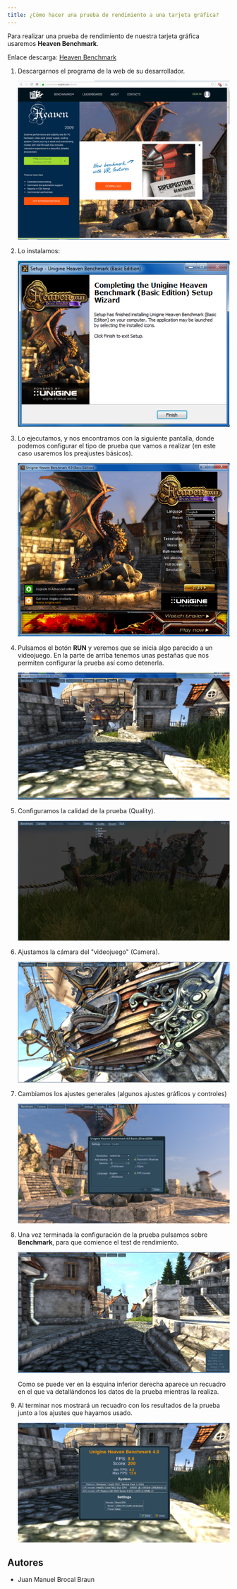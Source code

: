 ```yaml
---
title: ¿Cómo hacer una prueba de rendimiento a una tarjeta gráfica?
---
```


Para realizar una prueba de rendimiento de nuestra tarjeta gráfica usaremos **Heaven Benchmark**.

Enlace descarga: [Heaven Benchmark](https://benchmark.unigine.com/heaven)

1. Descargarnos el programa de la web de su desarrollador.

   ![Sitio de descarga](imagenes/1web.PNG)

2. Lo instalamos:

   ![Asistente de instalación](imagenes/2instalacion.PNG)

3. Lo ejecutamos, y nos encontramos con la siguiente pantalla, donde podemos configurar el tipo de prueba que vamos a realizar (en este caso usaremos los preajustes básicos).

   ![Menú Unigine Heaven Benchmark](imagenes/3programa.PNG)

4. Pulsamos el botón **RUN** y veremos que se inicia algo parecido a un videojuego. En la parte de arriba tenemos unas pestañas que nos permiten configurar la prueba así como detenerla.

   ![Ejecutando prueba de rendimiento](imagenes/4programafuncionando.PNG)

5. Configuramos la calidad de la prueba (Quality).

   ![Calidad de la prueba](imagenes/5ajustesgraficos.PNG)

6. Ajustamos la cámara del "videojuego" (Camera).

   ![Ajustes de cámara](imagenes/9ajustescamara.PNG)

7. Cambiamos los ajustes generales (algunos ajustes gráficos y controles)

   ![Ajustes generales](imagenes/6ajustesgenerales.PNG)

8. Una vez terminada la configuración de la prueba pulsamos sobre **Benchmark**, para que comience el test de rendimiento.

   ![Iniciar prueba](imagenes/7haciendoprueba.PNG)

   Como se puede ver en la esquina inferior derecha aparece un recuadro en el que va detallándonos los datos de la prueba mientras la realiza.

9. Al terminar nos mostrará un recuadro con los resultados de la prueba junto a los ajustes que hayamos usado.

   ![Resultados](imagenes/8pruebaterminada.PNG)

## Autores

* Juan Manuel Brocal Braun 
